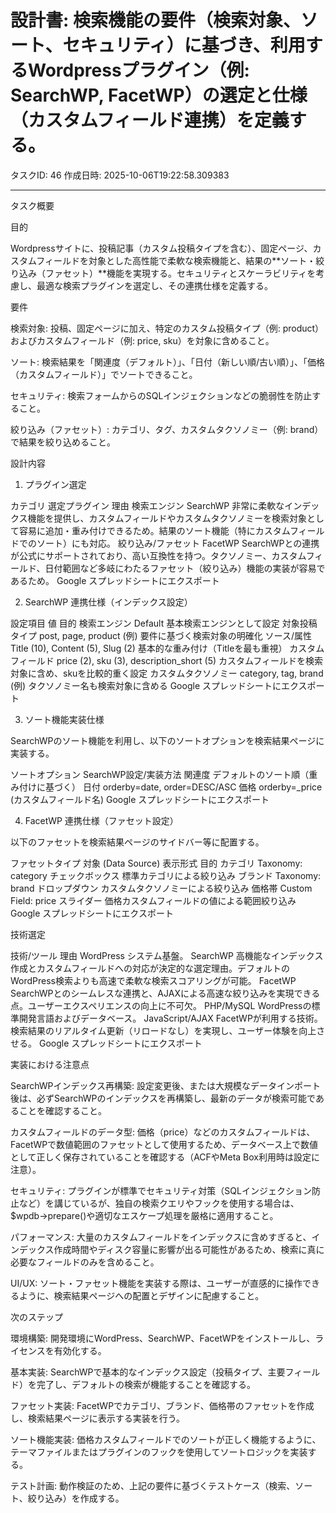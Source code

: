 # 設計書: 検索機能の要件（検索対象、ソート、セキュリティ）に基づき、利用するWordpressプラグイン（例: SearchWP, FacetWP）の選定と仕様（カスタムフィールド連携）を定義する。

タスクID: 46
作成日時: 2025-10-06T19:22:58.309383

---

タスク概要

目的

Wordpressサイトに、投稿記事（カスタム投稿タイプを含む）、固定ページ、カスタムフィールドを対象とした高性能で柔軟な検索機能と、結果の**ソート・絞り込み（ファセット）**機能を実現する。セキュリティとスケーラビリティを考慮し、最適な検索プラグインを選定し、その連携仕様を定義する。

要件

検索対象: 投稿、固定ページに加え、特定のカスタム投稿タイプ（例: product）およびカスタムフィールド（例: price, sku）を対象に含めること。

ソート: 検索結果を「関連度（デフォルト）」、「日付（新しい順/古い順）」、「価格（カスタムフィールド）」でソートできること。

セキュリティ: 検索フォームからのSQLインジェクションなどの脆弱性を防止すること。

絞り込み（ファセット）: カテゴリ、タグ、カスタムタクソノミー（例: brand）で結果を絞り込めること。

設計内容

1. プラグイン選定

カテゴリ	選定プラグイン	理由
検索エンジン	SearchWP	非常に柔軟なインデックス機能を提供し、カスタムフィールドやカスタムタクソノミーを検索対象として容易に追加・重み付けできるため。結果のソート機能（特にカスタムフィールドでのソート）にも対応。
絞り込み/ファセット	FacetWP	SearchWPとの連携が公式にサポートされており、高い互換性を持つ。タクソノミー、カスタムフィールド、日付範囲など多岐にわたるファセット（絞り込み）機能の実装が容易であるため。
Google スプレッドシートにエクスポート

2. SearchWP 連携仕様（インデックス設定）

設定項目	値	目的
検索エンジン	Default	基本検索エンジンとして設定
対象投稿タイプ	post, page, product (例)	要件に基づく検索対象の明確化
ソース/属性	Title (10), Content (5), Slug (2)	基本的な重み付け（Titleを最も重視）
カスタムフィールド	price (2), sku (3), description_short (5)	カスタムフィールドを検索対象に含め、skuを比較的重く設定
カスタムタクソノミー	category, tag, brand (例)	タクソノミー名も検索対象に含める
Google スプレッドシートにエクスポート

3. ソート機能実装仕様

SearchWPのソート機能を利用し、以下のソートオプションを検索結果ページに実装する。

ソートオプション	SearchWP設定/実装方法
関連度	デフォルトのソート順（重み付けに基づく）
日付	orderby=date, order=DESC/ASC
価格	orderby=_price (カスタムフィールド名)
Google スプレッドシートにエクスポート

4. FacetWP 連携仕様（ファセット設定）

以下のファセットを検索結果ページのサイドバー等に配置する。

ファセットタイプ	対象 (Data Source)	表示形式	目的
カテゴリ	Taxonomy: category	チェックボックス	標準カテゴリによる絞り込み
ブランド	Taxonomy: brand	ドロップダウン	カスタムタクソノミーによる絞り込み
価格帯	Custom Field: price	スライダー	価格カスタムフィールドの値による範囲絞り込み
Google スプレッドシートにエクスポート

技術選定

技術/ツール	理由
WordPress	システム基盤。
SearchWP	高機能なインデックス作成とカスタムフィールドへの対応が決定的な選定理由。デフォルトのWordPress検索よりも高速で柔軟な検索スコアリングが可能。
FacetWP	SearchWPとのシームレスな連携と、AJAXによる高速な絞り込みを実現できる点。ユーザーエクスペリエンスの向上に不可欠。
PHP/MySQL	WordPressの標準開発言語およびデータベース。
JavaScript/AJAX	FacetWPが利用する技術。検索結果のリアルタイム更新（リロードなし）を実現し、ユーザー体験を向上させる。
Google スプレッドシートにエクスポート

実装における注意点

SearchWPインデックス再構築: 設定変更後、または大規模なデータインポート後は、必ずSearchWPのインデックスを再構築し、最新のデータが検索可能であることを確認すること。

カスタムフィールドのデータ型: 価格（price）などのカスタムフィールドは、FacetWPで数値範囲のファセットとして使用するため、データベース上で数値として正しく保存されていることを確認する（ACFやMeta Box利用時は設定に注意）。

セキュリティ: プラグインが標準でセキュリティ対策（SQLインジェクション防止など）を講じているが、独自の検索クエリやフックを使用する場合は、$wpdb->prepare()や適切なエスケープ処理を厳格に適用すること。

パフォーマンス: 大量のカスタムフィールドをインデックスに含めすぎると、インデックス作成時間やディスク容量に影響が出る可能性があるため、検索に真に必要なフィールドのみを含めること。

UI/UX: ソート・ファセット機能を実装する際は、ユーザーが直感的に操作できるように、検索結果ページへの配置とデザインに配慮すること。

次のステップ

環境構築: 開発環境にWordPress、SearchWP、FacetWPをインストールし、ライセンスを有効化する。

基本実装: SearchWPで基本的なインデックス設定（投稿タイプ、主要フィールド）を完了し、デフォルトの検索が機能することを確認する。

ファセット実装: FacetWPでカテゴリ、ブランド、価格帯のファセットを作成し、検索結果ページに表示する実装を行う。

ソート機能実装: 価格カスタムフィールドでのソートが正しく機能するように、テーマファイルまたはプラグインのフックを使用してソートロジックを実装する。

テスト計画: 動作検証のため、上記の要件に基づくテストケース（検索、ソート、絞り込み）を作成する。